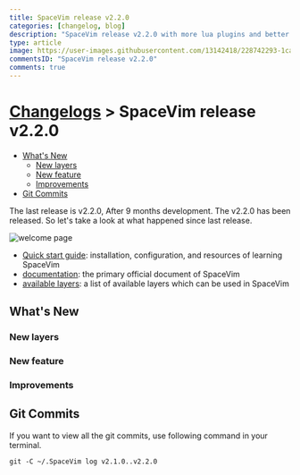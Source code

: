 ```yaml
---
title: SpaceVim release v2.2.0
categories: [changelog, blog]
description: "SpaceVim release v2.2.0 with more lua plugins and better experience."
type: article
image: https://user-images.githubusercontent.com/13142418/228742293-1ca7c173-84a6-461a-9fb5-656d23953e12.png
commentsID: "SpaceVim release v2.2.0"
comments: true
---
```


# [Changelogs](../development#changelog) > SpaceVim release v2.2.0

<!-- vim-markdown-toc GFM -->

- [What's New](#whats-new)
  - [New layers](#new-layers)
  - [New feature](#new-feature)
  - [Improvements](#improvements)
- [Git Commits](#git-commits)

<!-- vim-markdown-toc -->

The last release is v2.2.0, After 9 months development.
The v2.2.0 has been released.
So let's take a look at what happened since last release.

![welcome page](https://user-images.githubusercontent.com/13142418/228742293-1ca7c173-84a6-461a-9fb5-656d23953e12.png)

- [Quick start guide](../quick-start-guide/): installation, configuration, and resources of learning SpaceVim
- [documentation](../documentation/): the primary official document of SpaceVim
- [available layers](../layers/): a list of available layers which can be used in SpaceVim

## What's New

### New layers


### New feature


### Improvements


## Git Commits

If you want to view all the git commits,
use following command in your terminal.

```
git -C ~/.SpaceVim log v2.1.0..v2.2.0
```

